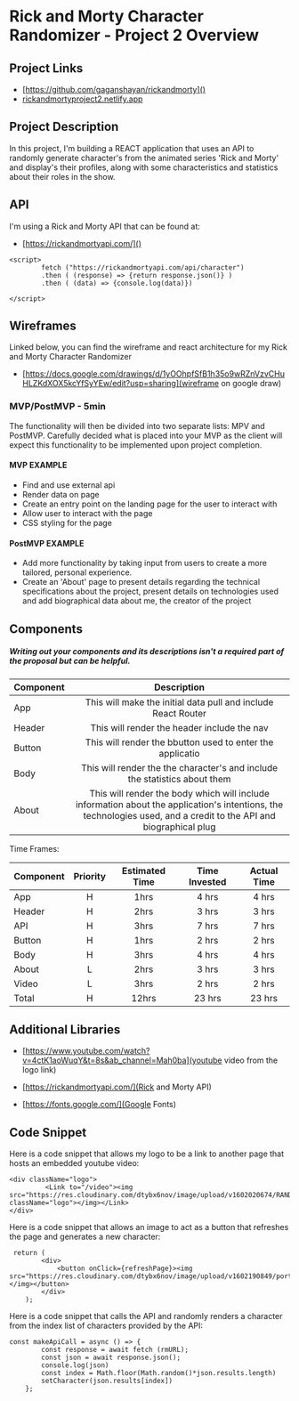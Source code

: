 # Rick and Morty Character Randomizer - Project 2 Overview

## Project Links

- [https://github.com/gaganshayan/rickandmorty]()
- [rickandmortyproject2.netlify.app]()

## Project Description

In this project, I'm building a REACT application that uses an API to randomly generate character's from the animated series 'Rick and Morty' and display's their profiles, along with some characteristics and statistics about their roles in the show. 

## API

I'm using a Rick and Morty API that can be found at:

- [https://rickandmortyapi.com/]()


```
<script>
        fetch ("https://rickandmortyapi.com/api/character")
        .then ( (response) => {return response.json()} )
        .then ( (data) => {console.log(data)})
        
</script>
```


## Wireframes

Linked below, you can find the wireframe and react architecture for my Rick and Morty Character Randomizer

- [https://docs.google.com/drawings/d/1yOOhpfSfB1h35o9wRZnVzvCHuHLZKdXOX5kcYfSyYEw/edit?usp=sharing](wireframe on google draw)


### MVP/PostMVP - 5min

The functionality will then be divided into two separate lists: MPV and PostMVP.  Carefully decided what is placed into your MVP as the client will expect this functionality to be implemented upon project completion.  

#### MVP EXAMPLE
- Find and use external api 
- Render data on page 
- Create an entry point on the landing page for the user to interact with
- Allow user to interact with the page
- CSS styling for the page

#### PostMVP EXAMPLE

- Add more functionality by taking input from users to create a more tailored, personal experience.
- Create an 'About' page to present details regarding the technical specifications about the project, present details on technologies used and add biographical data about me, the creator of the project

## Components
##### Writing out your components and its descriptions isn't a required part of the proposal but can be helpful.

| Component | Description | 
| --- | :---: |  
| App | This will make the initial data pull and include React Router| 
| Header | This will render the header include the nav | 
| Button | This will render the bbutton used to enter the applicatio | 
| Body | This will render the the character's and include the statistics about them | 
| About | This will render the body which will include information about the application's intentions, the technologies used, and a credit to the API and biographical plug | 


Time Frames:

| Component | Priority | Estimated Time | Time Invested | Actual Time |
| --- | :---: |  :---: | :---: | :---: |
| App | H | 1hrs| 4 hrs | 4 hrs |
| Header| H | 2hrs| 3 hrs | 3 hrs |
| API | H | 3hrs| 7 hrs | 7 hrs |
| Button | H | 1hrs| 2 hrs | 2 hrs |
| Body | H | 3hrs| 4 hrs | 4 hrs |
| About | L | 2hrs| 3 hrs | 3 hrs |
| Video | L | 3hrs| 2 hrs | 2 hrs |
| Total | H | 12hrs| 23 hrs | 23 hrs |

## Additional Libraries

- [https://www.youtube.com/watch?v=4ctK1aoWuqY&t=8s&ab_channel=Mah0ba](youtube video from the logo link)

- [https://rickandmortyapi.com/](Rick and Morty API)

- [https://fonts.google.com/](Google Fonts)


## Code Snippet

Here is a code snippet that allows my logo to be a link to another page that hosts an embedded youtube video:
```
<div className="logo">
         <Link to="/video"><img src="https://res.cloudinary.com/dtybx6nov/image/upload/v1602020674/RANDOM_xapvam.png" className="logo"></img></Link>
</div>
```

Here is a code snippet that allows an image to act as a button that refreshes the page and generates a new character:
```
 return (
        <div>
            <button onClick={refreshPage}><img src="https://res.cloudinary.com/dtybx6nov/image/upload/v1602190849/portal_gun_2_nzimgo.png"></img></button>
        </div>
    );
```

Here is a code snippet that calls the API and randomly renders a character from the index list of characters provided by the API:
```
const makeApiCall = async () => {
        const response = await fetch (rmURL);
        const json = await response.json();
        console.log(json)
        const index = Math.floor(Math.random()*json.results.length) 
        setCharacter(json.results[index])
    };
```
